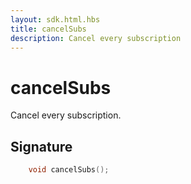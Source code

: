 ```yaml
---
layout: sdk.html.hbs
title: cancelSubs
description: Cancel every subscription
---
```


# cancelSubs

Cancel every subscription.

## Signature

```cpp
    void cancelSubs();
```
